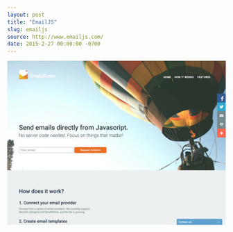 ```yaml
---
layout: post
title: "EmailJS"
slug: emailjs
source: http://www.emailjs.com/
date: 2015-2-27 00:00:00 -0700
---
```


<img src="/screenshots/emailjs.jpg">
